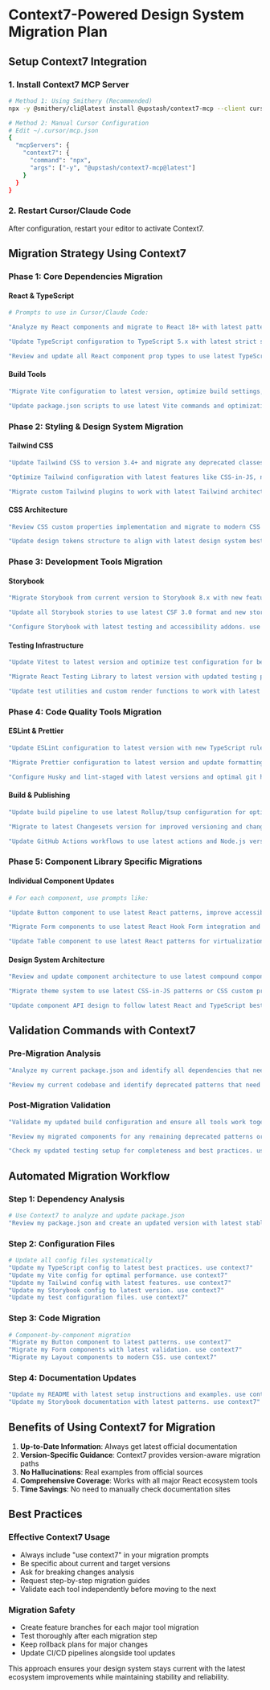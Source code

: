 # Context7-Powered Design System Migration Plan

## Setup Context7 Integration

### 1. Install Context7 MCP Server
```bash
# Method 1: Using Smithery (Recommended)
npx -y @smithery/cli@latest install @upstash/context7-mcp --client cursor

# Method 2: Manual Cursor Configuration
# Edit ~/.cursor/mcp.json
{
  "mcpServers": {
    "context7": {
      "command": "npx",
      "args": ["-y", "@upstash/context7-mcp@latest"]
    }
  }
}
```

### 2. Restart Cursor/Claude Code
After configuration, restart your editor to activate Context7.

## Migration Strategy Using Context7

### Phase 1: Core Dependencies Migration

#### React & TypeScript
```bash
# Prompts to use in Cursor/Claude Code:

"Analyze my React components and migrate to React 18+ with latest patterns including Suspense, concurrent features, and new hooks. use context7"

"Update TypeScript configuration to TypeScript 5.x with latest strict settings and new features. use context7"

"Review and update all React component prop types to use latest TypeScript patterns and utility types. use context7"
```

#### Build Tools
```bash
"Migrate Vite configuration to latest version, optimize build settings, and add new plugins for better performance. use context7"

"Update package.json scripts to use latest Vite commands and optimization flags. use context7"
```

### Phase 2: Styling & Design System Migration

#### Tailwind CSS
```bash
"Update Tailwind CSS to version 3.4+ and migrate any deprecated classes to new syntax. use context7"

"Optimize Tailwind configuration with latest features like CSS-in-JS, new color palette, and container queries. use context7"

"Migrate custom Tailwind plugins to work with latest Tailwind architecture. use context7"
```

#### CSS Architecture
```bash
"Review CSS custom properties implementation and migrate to modern CSS features like @layer and container queries. use context7"

"Update design tokens structure to align with latest design system best practices. use context7"
```

### Phase 3: Development Tools Migration

#### Storybook
```bash
"Migrate Storybook from current version to Storybook 8.x with new features, improved performance, and updated addons. use context7"

"Update all Storybook stories to use latest CSF 3.0 format and new story patterns. use context7"

"Configure Storybook with latest testing and accessibility addons. use context7"
```

#### Testing Infrastructure
```bash
"Update Vitest to latest version and optimize test configuration for better performance. use context7"

"Migrate React Testing Library to latest version with updated testing patterns and best practices. use context7"

"Update test utilities and custom render functions to work with latest testing library versions. use context7"
```

### Phase 4: Code Quality Tools Migration

#### ESLint & Prettier
```bash
"Update ESLint configuration to latest version with new TypeScript rules and React 18 support. use context7"

"Migrate Prettier configuration to latest version and update formatting rules. use context7"

"Configure Husky and lint-staged with latest versions and optimal git hooks. use context7"
```

#### Build & Publishing
```bash
"Update build pipeline to use latest Rollup/tsup configuration for optimal library bundling. use context7"

"Migrate to latest Changesets version for improved versioning and changelog generation. use context7"

"Update GitHub Actions workflows to use latest actions and Node.js versions. use context7"
```

### Phase 5: Component Library Specific Migrations

#### Individual Component Updates
```bash
# For each component, use prompts like:

"Update Button component to use latest React patterns, improve accessibility, and optimize performance. use context7"

"Migrate Form components to use latest React Hook Form integration and validation patterns. use context7"

"Update Table component to use latest React patterns for virtualization and performance optimization. use context7"
```

#### Design System Architecture
```bash
"Review and update component architecture to use latest compound component patterns and composition. use context7"

"Migrate theme system to use latest CSS-in-JS patterns or CSS custom properties approach. use context7"

"Update component API design to follow latest React and TypeScript best practices. use context7"
```

## Validation Commands with Context7

### Pre-Migration Analysis
```bash
"Analyze my current package.json and identify all dependencies that need updates with breaking changes. use context7"

"Review my current codebase and identify deprecated patterns that need migration. use context7"
```

### Post-Migration Validation
```bash
"Validate my updated build configuration and ensure all tools work together properly. use context7"

"Review my migrated components for any remaining deprecated patterns or anti-patterns. use context7"

"Check my updated testing setup for completeness and best practices. use context7"
```

## Automated Migration Workflow

### Step 1: Dependency Analysis
```bash
# Use Context7 to analyze and update package.json
"Review my package.json and create an updated version with latest stable versions, noting any breaking changes. use context7"
```

### Step 2: Configuration Files
```bash
# Update all config files systematically
"Update my TypeScript config to latest best practices. use context7"
"Update my Vite config for optimal performance. use context7"
"Update my Tailwind config with latest features. use context7"
"Update my Storybook config to latest version. use context7"
"Update my test configuration files. use context7"
```

### Step 3: Code Migration
```bash
# Component-by-component migration
"Migrate my Button component to latest patterns. use context7"
"Migrate my Form components with latest validation. use context7"
"Migrate my Layout components to modern CSS. use context7"
```

### Step 4: Documentation Updates
```bash
"Update my README with latest setup instructions and examples. use context7"
"Update my Storybook documentation with latest patterns. use context7"
```

## Benefits of Using Context7 for Migration

1. **Up-to-Date Information**: Always get latest official documentation
2. **Version-Specific Guidance**: Context7 provides version-aware migration paths
3. **No Hallucinations**: Real examples from official sources
4. **Comprehensive Coverage**: Works with all major React ecosystem tools
5. **Time Savings**: No need to manually check documentation sites

## Best Practices

### Effective Context7 Usage
- Always include "use context7" in your migration prompts
- Be specific about current and target versions
- Ask for breaking changes analysis
- Request step-by-step migration guides
- Validate each tool independently before moving to the next

### Migration Safety
- Create feature branches for each major tool migration
- Test thoroughly after each migration step
- Keep rollback plans for major changes
- Update CI/CD pipelines alongside tool updates

This approach ensures your design system stays current with the latest ecosystem improvements while maintaining stability and reliability.
